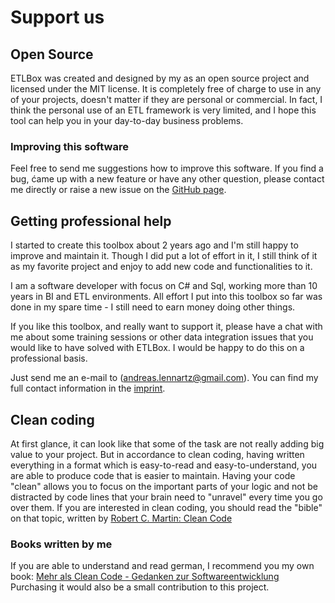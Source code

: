 ﻿# Support us

## Open Source

ETLBox was created and designed by my as an open source project and licensed under the MIT license. It is completely
free of charge to use in any of your projects, doesn't matter if they are personal or commercial. In fact,
I think the personal use of an ETL framework is very limited, and I hope this tool can help you in your day-to-day business
problems.

### Improving this software

Feel free to send me suggestions how to improve this software. If you find a bug, ćame up with a new feature
or have any other question, please contact me directly or raise a new issue on the [GitHub page](https://github.com/roadrunnerlenny/etlbox).

## Getting professional help

I started to create this toolbox about 2 years ago and I'm still happy to improve and maintain it. 
Though I did put a lot of effort in it, I still think of it as my favorite project and enjoy to add new code
and functionalities to it.

I am a software developer with focus on C# and Sql, working more than 10 years in BI and ETL environments.
All effort I put into this toolbox so far was done in my spare time - I still need to earn money doing other things. 

If you like this toolbox, and really want to support it,  please have a chat with me about some training sessions
or other data integration issues that you would like to have solved with ETLBox. I would be happy to do this
 on a professional basis.

Just send me an e-mail to (andreas.lennartz@gmail.com). 
You can find my full contact information in the [imprint](imprint.md).

## Clean coding

At first glance, it can look like that some of the task are not really adding big value to your project. But in accordance to clean coding, 
having written everything in a format which is easy-to-read and easy-to-understand, you are able to produce code that is easier to maintain. Having your code "clean" 
allows you to focus on the important parts of your logic and not be distracted by code lines that your brain need to "unravel" every time you go over them.
If you are interested in clean coding, you should read the "bible" on that topic, written by 
[Robert C. Martin: Clean Code](https://www.amazon.de/gp/product/0132350882/ref=as_li_tl?ie=UTF8&camp=1638&creative=6742&creativeASIN=0132350882&linkCode=as2&tag=andreaslennar-21&linkId=CAKVL4PO6YCRW53L)

### Books written by me

If you are able to understand and read german, I recommend you my own book: 
[Mehr als Clean Code - Gedanken zur Softwareentwicklung](https://www.amazon.de/gp/product/3735736513/ref=as_li_tl?ie=UTF8&camp=1638&creative=6742&creativeASIN=3735736513&linkCode=as2&tag=andreaslennar-21&linkId=D6HR6S6YAQ65Q3S6)
Purchasing it would also be a small contribution to this project.